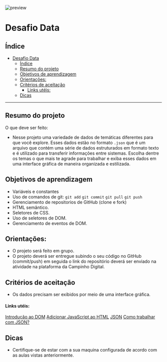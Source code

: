 





![preview](./.github/desafioJason.png)


# Desafio Data

## Índice

- [Desafio Data](#desafio-data)
  - [Índice](#índice)
  - [Resumo do projeto](#resumo-do-projeto)
  - [Objetivos de aprendizagem](#objetivos-de-aprendizagem)
  - [Orientações:](#orientações)
  - [Critérios de aceitação](#critérios-de-aceitação)
      - [Links utéis:](#links-utéis)
  - [Dicas](#dicas)

***

## Resumo do projeto

O que deve ser feito: 

- Nesse projeto uma variedade de dados de temáticas diferentes para que você explore. Esses dados estão no formato `.json`  que é um arquivo que contém uma série de dados estruturados em formato texto e é utilizado para transferir informações entre sistemas. Escolha dentre os temas o que mais te agrade para trabalhar e exiba esses dados em uma interface gráfica de maneira organizada e estilizada. 
  


## Objetivos de aprendizagem
  
- Variáveis e constantes 
- Uso de comandos de git: `git add` `git commit` `git pull` `git push`
- Gerenciamento de repositorios de GitHub (clone e fork)
- HTML semântico.
- Seletores de CSS.
- Uso de seletores de DOM.
- Gerenciamento de eventos de DOM.

## Orientações:

- O projeto será feito em grupo.
- O projeto deverá ser entregue subindo o seu código no GitHub (commit/push) em seguida o link do repositório deverá ser enviado na atividade na plataforma da Campinho Digital. 

## Critérios de aceitação

- Os dados precisam ser exibidos por meio de uma interface gráfica. 



#### Links utéis:
[Introdução ao DOM](https://developer.mozilla.org/pt-BR/docs/Web/API/Document_Object_Model/Introduction)
[Adicionar JavaScript ao HTML](https://www.hostinger.com.br/tutoriais/como-adicionar-javascript-no-html)
[JSON](https://www.google.com/search?q=o+que+%C3%A9+json&oq=O+QUE+%C3%89+JSON&aqs=chrome.0.69i59j0i512l6j69i60.1993j0j7&sourceid=chrome&ie=UTF-8)
[Como trabalhar com JSON?](https://developer.mozilla.org/pt-BR/docs/Learn/JavaScript/Objects/JSON)

## Dicas

- Certifique-se de estar com a sua maquina configurada de acordo com as aulas vistas anteriormente.



